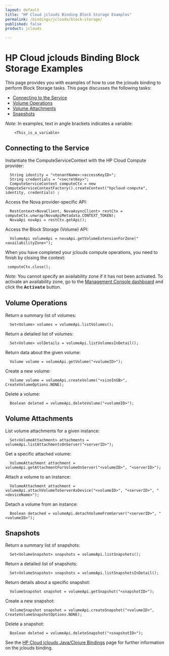 ```yaml
---
layout: default
title: "HP Cloud jclouds Binding Block Storage Examples"
permalink: /bindings/jclouds/block-storage/
published: false
product: jclouds

---
```

# HP Cloud jclouds Binding Block Storage Examples

This page provides you with examples of how to use the jclouds binding to perform Block Storage tasks.  This page discusses the following tasks:

* [Connecting to the Service](#ConnectingtotheService)
* [Volume Operations](#VolumeOperations)
* [Volume Attachments](#VolumeAttachments)
* [Snapshots](#Snapshots)

*Note*: In examples, text in angle brackets indicates a variable:

        <This_is_a_variable>

<h2 id="ConnectingtotheService">Connecting to the Service</h2>

Instantiate the ComputeServiceContext with the HP Cloud Compute provider:  

      String identity = "<tenantName>:<accessKeyID>";  
      String credentials = "<secretKey>";  
      ComputeServiceContext computeCtx = new ComputeServiceContextFactory().createContext("hpcloud-compute", identity, credentials) ;  

Access the Nova provider-specific API:

      RestContext<NovaClient, NovaAsyncClient> restCtx = computeCtx.unwrap(NovaApiMetadata.CONTEXT_TOKEN);
      NovaApi novApi = restCtx.getApi();

Access the Block Storage (Volume) API:  

      VolumeApi volumeApi = novaApi.getVolumeExtensionForZone("<availabilityZone>");  

When you have completed your jclouds compute operations, you need to finish by closing the context:

     computeCtx.close(); 

*Note*: You cannot specify an availability zone if it has not been activated.  To activate an availability zone, go to the [Management Console dashboard](https://console.hpcloud.com/) and click the <font face="courier"><strong>Activate</font></strong> button.

<h2 id="VolumeOperations">Volume Operations</h2>

Return a summary list of volumes:  

      Set<Volume> volumes = volumeApi.listVolumes();  

Return a detailed list of volumes:  

      Set<Volume> volDetails = volumeApi.listVolumesInDetail();  

Return data about the given volume:  

      Volume volume = volumeApi.getVolume("<volumeID>");  

Create a new volume:  

      Volume volume = volumeApi.createVolume("<sizeInGB>", CreateVolumeOptions.NONE);  

Delete a volume:  

      Boolean deleted = volumeApi.deleteVolume("<volumeID>");  


<h2 id="VolumeAttachments">Volume Attachments</h2>

List volume attachments for a given instance:  

      Set<VolumeAttachment> attachments = volumeApi.listAttachmentsOnServer("<serverID>");  

Get a specific attached volume:   

      VolumeAttachment attachment = volumeApi.getAttachmentForVolumeOnServer("<volumeID>", "<serverID>");  

Attach a volume to an instance:  

      VolumeAttachment attachment = volumeApi.attachVolumeToServerAsDevice("<volumeID>", "<serverID>", "<deviceName>");  

Detach a volume from an instance:  

      Boolean detached = volumeApi.detachVolumeFromServer("<serverID>", "<volumeID>");  

<h2 id="Snapshots">Snapshots</h2>

Return a summary list of snapshots:  

      Set<VolumeSnapshot> snapshots = volumeApi.listSnapshots();  

Return a detailed list of snapshots:  

      Set<VolumeSnapshot> snapshots = volumeApi.listSnapshotsInDetail();  

Return details about a specific snapshot:  

      VolumeSnapshot snapshot = volumeApi.getSnapshot("<snapshotID>");

Create a new snapshot:  

      VolumeSnapshot snapshot = volumeApi.createSnapshot("<volumeID>", CreateVolumeSnapshotOptions.NONE); 

Delete a snapshot:  

      Boolean deleted = volumeApi.deleteSnapshot("<snapshotID>");  


See the [HP Cloud jclouds Java/Clojure Bindings](/bindings/jclouds) page for further information on the jclouds binding.
